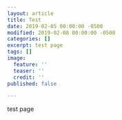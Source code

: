 ```yaml
---
layout: article
title: Test
date: 2019-02-05 00:00:00 -0500
modified: 2019-02-08 00:00:00 -0500
categories: []
excerpt: test page
tags: []
image:
  feature: ''
  teaser: ''
  credit: ''
published: false

---
```

test page